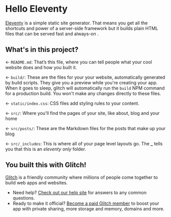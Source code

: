 # Hello Eleventy

[Eleventy](https://www.11ty.dev/) is a simple static site generator. That means you get all the shortcuts and power of a server-side framework but it builds plain HTML files that can be served fast and always-on .

## What's in this project?

← `README.md`: That’s this file, where you can tell people what your cool website does and how you built it.

← `build/`: These are the files for your your website, automatically generated by build scripts. They give you a preview while you're creating your app. When it goes to sleep, glitch will automatically run the `build` NPM command for a production build. You won't make any changes directly to these files.

← `static/index.css`: CSS files add styling rules to your content.

← `src/`: Where you'll find the pages of your site, like about, blog and your home

← `src/posts/`: These are the Markdown files for the posts that make up your blog

← `src/_includes`: This is where all of your page level layouts go. The **\_** tells you that this is an _eleventy only_ folder.

## You built this with Glitch!

[Glitch](https://glitch.com) is a friendly community where millions of people come together to build web apps and websites.

- Need help? [Check out our help site](https://help.glitch.com/) for answers to any common questions.
- Ready to make it official? [Become a paid Glitch member](https://glitch.com/pricing) to boost your app with private sharing, more storage and memory, domains and more.
